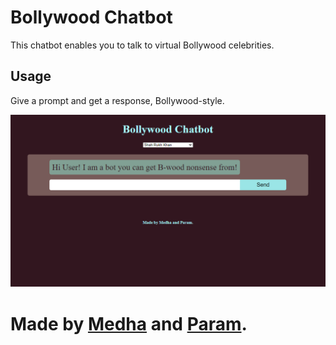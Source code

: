 # Bollywood Chatbot
This chatbot enables you to talk to virtual Bollywood celebrities.

## Usage
Give a prompt and get a response, Bollywood-style.

![Screenshot](screenshot.png)

# Made by [Medha](https://github.com/tmedha) and [Param](https://www.paramsid.com/).